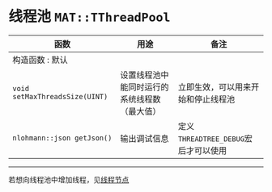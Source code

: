 # 线程池  `MAT::TThreadPool`  
|函数 | 用途 | 备注  
|---|---|---
|构造函数 : 默认 |
|`void setMaxThreadsSize(UINT)` | 设置线程池中能同时运行的系统线程数（最大值） | 立即生效，可以用来开始和停止线程池  
|`nlohmann::json getJson()` | 输出调试信息 | 定义`THREADTREE_DEBUG`宏后才可以使用  
-----
若想向线程池中增加线程，见[线程节点](/use/node)
